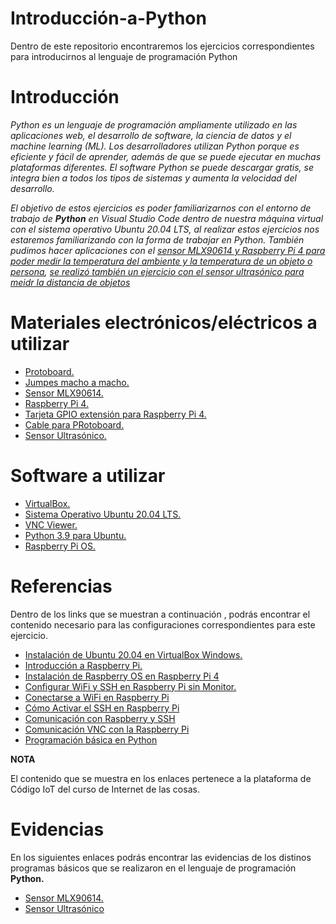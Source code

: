 # Introducción-a-Python
Dentro de este repositorio encontraremos los ejercicios correspondientes para introducirnos al lenguaje de programación Python

# Introducción

*Python es un lenguaje de programación ampliamente utilizado en las aplicaciones web, el desarrollo de software, la ciencia de datos y el machine learning (ML). Los desarrolladores utilizan Python porque es eficiente y fácil de aprender, además de que se puede ejecutar en muchas plataformas diferentes. El software Python se puede descargar gratis, se integra bien a todos los tipos de sistemas y aumenta la velocidad del desarrollo.*

*El objetivo de estos ejercicios es poder familiarizarnos con el entorno de trabajo de **Python** en Visual Studio Code dentro de nuestra máquina virtual con el sistema operativo Ubuntu 20.04 LTS, al realizar estos ejercicios nos estaremos familiarizando con la forma de trabajar en Python. También pudimos hacer aplicaciones con el [sensor MLX90614 y Raspberry Pi 4 para poder medir la temperatura del ambiente y la temperatura de un objeto o persona](https://github.com/MiguelPM01/Introduccion-a-Python/blob/main/Manejo%20de%20Sensores%20Con%20Raspberry%20Pi/MLX90614.png), [se realizó también un ejercicio con el sensor ultrasónico para meidr la distancia de objetos](https://github.com/MiguelPM01/Introduccion-a-Python/blob/main/Manejo%20de%20Archivos/Ultras%C3%B3nico.png)*

# Materiales electrónicos/eléctricos a utilizar

- [Protoboard.](https://articulo.mercadolibre.com.mx/MLM-705443986-protoboard-830-puntos-mb-102-_JM#position=1&search_layout=stack&type=item&tracking_id=da8ad5fa-5d88-41dd-aab2-cd3e65bf6b23)
- [Jumpes macho a macho.](https://articulo.mercadolibre.com.mx/MLM-560093984-40-cables-dupont-macho-macho-10-cm-protoboard-pic-arduino-_JM?matt_tool=91188883&matt_word=&matt_source=google&matt_campaign_id=15698047816&matt_ad_group_id=143431914600&matt_match_type=&matt_network=g&matt_device=c&matt_creative=620253690479&matt_keyword=&matt_ad_position=&matt_ad_type=pla&matt_merchant_id=116937574&matt_product_id=MLM560093984&matt_product_partition_id=1638503335377&matt_target_id=pla-1638503335377&gclid=Cj0KCQjwguGYBhDRARIsAHgRm4_UVnUHiSvv3C-Y2R6XGBFkNuszdBsPp4hlbI7Ri8FFMtlxL8IyxSsaAr5IEALw_wcB)
- [Sensor MLX90614.](https://articulo.mercadolibre.com.mx/MLM-1315023878-sensor-temperatura-termometro-infrarrojo-gy-906-mlx90614-_JM?matt_tool=91188883&matt_word=&matt_source=google&matt_campaign_id=15698047816&matt_ad_group_id=143431914600&matt_match_type=&matt_network=g&matt_device=c&matt_creative=620253690479&matt_keyword=&matt_ad_position=&matt_ad_type=pla&matt_merchant_id=117474830&matt_product_id=MLM1315023878&matt_product_partition_id=1638503335577&matt_target_id=aud-1574484920380:pla-1638503335577&gclid=Cj0KCQjwguGYBhDRARIsAHgRm49jWX4yeWCvwodq2ApHIUFhh7DkZvCfohgEes43ls9l9aTwG0T7hsoaAgEXEALw_wcB)
- [Raspberry Pi 4.](https://articulo.mercadolibre.com.mx/MLM-788983710-raspberry-pi-4-b-8gb-carcasa-case-eliminador-oficial-pi4-kit-_JM#position=1&search_layout=stack&type=item&tracking_id=57ff4143-fd4f-491d-8bfe-f53dd6847c79)
- [Tarjeta GPIO extensión para Raspberry Pi 4.](https://articulo.mercadolibre.com.mx/MLM-921624356-tarjeta-gpio-extension-raspberry-pi4-pi-4-cable-40-pin-2-3-b-_JM#position=7&search_layout=grid&type=item&tracking_id=a936cabe-0375-4093-ada7-49007f8d2a72)
- [Cable para PRotoboard.](https://articulo.mercadolibre.com.mx/MLM-791835255-kit-140-cables-jumpers-para-protoboard-14-tamanos-diferentes-_JM#position=7&search_layout=stack&type=item&tracking_id=11ac9ff7-1166-4777-ace6-ec5cacf0593d)
- [Sensor Ultrasónico.](https://articulo.mercadolibre.com.mx/MLM-603602115-sensor-ultrasonico-hc-sr04-_JM#position=1&search_layout=stack&type=item&tracking_id=dcf0c3f7-5acc-4324-a3fb-6bdd8d001609)

# Software a utilizar

- [VirtualBox.](https://www.virtualbox.org/)
- [Sistema Operativo Ubuntu 20.04 LTS.](https://releases.ubuntu.com/20.04/)
- [VNC Viewer.](https://www.realvnc.com/es/connect/download/viewer/)
- [Python 3.9 para Ubuntu.](https://linuxize.com/post/how-to-install-python-3-9-on-ubuntu-20-04/)
- [ Raspberry Pi OS.](https://www.raspberrypi.com/software/)

# Referencias

Dentro de los links que se muestran a continuación , podrás encontrar el contenido necesario para las configuraciones correspondientes para este ejercicio.

- [Instalación de Ubuntu 20.04 en VirtualBox Windows.](https://edu.codigoiot.com/course/view.php?id=812)
- [Introducción a Raspberry Pi.](https://edu.codigoiot.com/course/view.php?id=830)
- [Instalación de Raspberry OS en Raspberry Pi 4](https://edu.codigoiot.com/course/view.php?id=823)
- [Configurar WiFi y SSH en Raspberry Pi sin Monitor.](https://edu.codigoiot.com/course/view.php?id=815)
- [Conectarse a WiFi en Raspberry Pi](https://edu.codigoiot.com/course/view.php?id=824)
- [Cómo Activar el SSH en Raspberry Pi](https://edu.codigoiot.com/mod/page/view.php?id=1591)
- [Comunicación con Raspberry y SSH](https://edu.codigoiot.com/course/view.php?id=844)
- [Comunicación VNC con la Raspberry Pi](https://edu.codigoiot.com/course/view.php?id=816)
- [Programación básica en Python](https://edu.codigoiot.com/course/view.php?id=838)

**NOTA**

El contenido que se muestra en los enlaces pertenece a la plataforma de Código IoT del curso de Internet de las cosas.

# Evidencias 

En los siguientes enlaces podrás encontrar las evidencias de los distinos programas básicos que se realizaron en el lenguaje de programación **Python.**

- [Sensor MLX90614.](https://www.tiktok.com/@miguelperaltamartinez/video/7146636355911699717?is_from_webapp=1&sender_device=pc&web_id=7147745806438172165)
- [Sensor Ultrasónico](https://www.tiktok.com/@miguelper11h/video/7148593536412224773?is_from_webapp=1&sender_device=pc&web_id=7147745806438172165)
